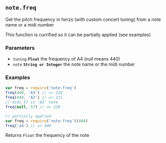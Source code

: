 ## `note.freq`

Get the pitch frequency in herzs (with custom concert tuning) from a note
name or a midi number

This function is currified so it can be partially applied (see examples)

### Parameters

* `tuning` **`Float`** the frequency of A4 (null means 440)
* `note` **`String or Integer`** the note name or the midi number


### Examples

```js
var freq = require('note-freq')
freq(440, 'A3') // => 220
freq(444, 'A2') // => 111
// midi 57 is 'A3' note
freq(null, 57) // => 220
```
```js
// partially applied
var freq = require('note-freq')(440)
freq('a4') // => 440
```

Returns `Float` the frequency of the note


